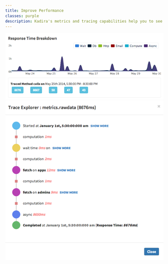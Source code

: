 ```yaml
---
title: Improve Performance
classes: purple
description: Kadira's metrics and tracing capabilities help you to see performance bottlenecks and fix them quickly.
---
```


<img src="images/screenshots/make-your-app-faster-1.png" alt="Response time breakdown graph" class="front">
<img src="images/screenshots/make-your-app-faster-2.png" alt="Trace performance issues" class="back">
